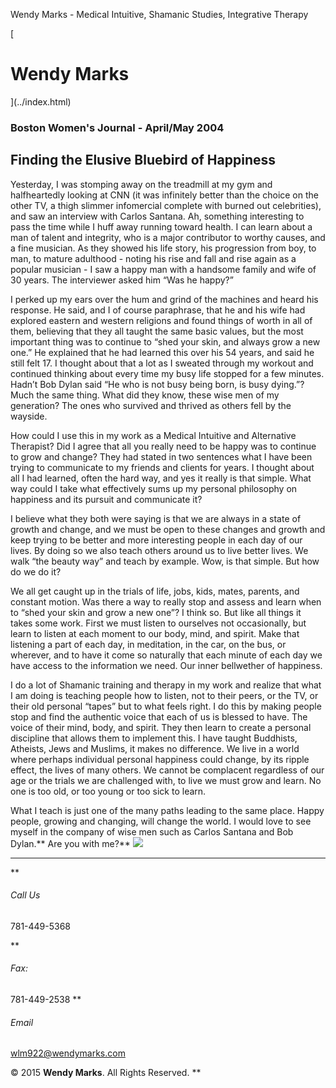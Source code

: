 Wendy Marks - Medical Intuitive, Shamanic Studies, Integrative Therapy  
   
 
 
[ 
# Wendy Marks
](../index.html)   
  

### Boston Women's Journal - April/May 2004
 

## Finding the Elusive Bluebird of Happiness

Yesterday, I was stomping away on the treadmill at my gym and halfheartedly looking at CNN (it was infinitely better than the choice on the other TV, a thigh slimmer infomercial complete with burned out celebrities), and saw an interview with Carlos Santana. Ah, something interesting to pass the time while I huff away running toward health. I can learn about a man of talent and integrity, who is a major contributor to worthy causes, and a fine musician. As they showed his life story, his progression from boy, to man, to mature adulthood - noting his rise and fall and rise again as a popular musician - I saw a happy man with a handsome family and wife of 30 years. The interviewer asked him “Was he happy?”

I perked up my ears over the hum and grind of the machines and heard his response. He said, and I of course paraphrase, that he and his wife had explored eastern and western religions and found things of worth in all of them, believing that they all taught the same basic values, but the most important thing was to continue to “shed your skin, and always grow a new one.” He explained that he had learned this over his 54 years, and said he still felt 17. I thought about that a lot as I sweated through my workout and continued thinking about every time my busy life stopped for a few minutes. Hadn’t Bob Dylan said “He who is not busy being born, is busy dying.”? Much the same thing. What did they know, these wise men of my generation? The ones who survived and thrived as others fell by the wayside.

How could I use this in my work as a Medical Intuitive and Alternative Therapist? Did I agree that all you really need to be happy was to continue to grow and change? They had stated in two sentences what I have been trying to communicate to my friends and clients for years. I thought about all I had learned, often the hard way, and yes it really is that simple. What way could I take what effectively sums up my personal philosophy on happiness and its pursuit and communicate it?

I believe what they both were saying is that we are always in a state of growth and change, and we must be open to these changes and growth and keep trying to be better and more interesting people in each day of our lives. By doing so we also teach others around us to live better lives. We walk “the beauty way” and teach by example. Wow, is that simple. But how do we do it?

We all get caught up in the trials of life, jobs, kids, mates, parents, and constant motion. Was there a way to really stop and assess and learn when to “shed your skin and grow a new one”? I think so. But like all things it takes some work. First we must listen to ourselves not occasionally, but learn to listen at each moment to our body, mind, and spirit. Make that listening a part of each day, in meditation, in the car, on the bus, or wherever, and to have it come so naturally that each minute of each day we have access to the information we need. Our inner bellwether of happiness.

I do a lot of Shamanic training and therapy in my work and realize that what I am doing is teaching people how to listen, not to their peers, or the TV, or their old personal “tapes” but to what feels right. I do this by making people stop and find the authentic voice that each of us is blessed to have. The voice of their mind, body, and spirit. They then learn to create a personal discipline that allows them to implement this. I have taught Buddhists, Atheists, Jews and Muslims, it makes no difference. We live in a world where perhaps individual personal happiness could change, by its ripple effect, the lives of many others. We cannot be complacent regardless of our age or the trials we are challenged with, to live we must grow and learn. No one is too old, or too young or too sick to learn.

What I teach is just one of the many paths leading to the same place. Happy people, growing and changing, will change the world. I would love to see myself in the company of wise men such as Carlos Santana and Bob Dylan.** Are you with me?**
![](../img/wolflogo.png)
* * *
**
###### Call Us

781-449-5368  

**
###### Fax:

781-449-2538
**
###### Email

[wlm922@wendymarks.com](mailto:yourname@domain.com)
  
 

© 2015 **Wendy Marks**. All Rights Reserved.
   **
